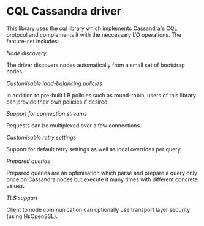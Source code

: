CQL Cassandra driver
====================

This library uses the [cql](http://hackage.haskell.org/package/cql) library
which implements Cassandra's CQL protocol and complements it with the
neccessary I/O operations. The feature-set includes:

*Node discovery*

The driver discovers nodes automatically from a small set of bootstrap nodes.

*Customisable load-balancing policies*

In addition to pre-built LB policies such as round-robin, users of this
library can provide their own policies if desired.

*Support for connection streams*

Requests can be multiplexed over a few connections.

*Customisable retry settings*

Support for default retry settings as well as local overrides per query.

*Prepared queries*

Prepared queries are an optimisation which parse and prepare a query only
once on Cassandra nodes but execute it many times with different concrete
values.

*TLS support*

Client to node communication can optionally use transport layer security
(using HsOpenSSL).
